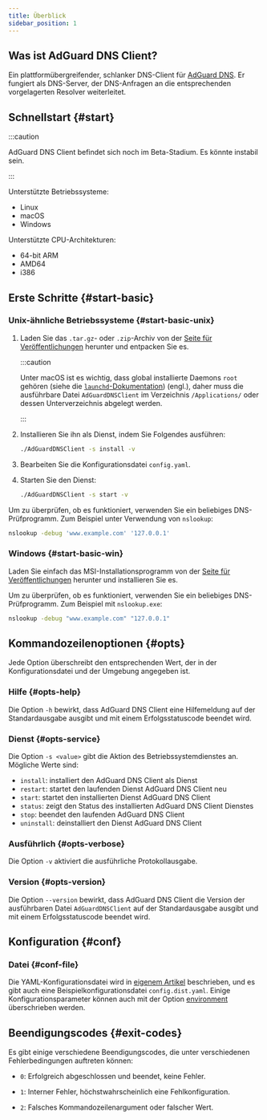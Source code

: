 ```yaml
---
title: Überblick
sidebar_position: 1
---
```


<!-- markdownlint-configure-file {"ul-indent":{"indent":4,"start_indent":2,"start_indented":true}} -->

## Was ist AdGuard DNS Client?

Ein plattformübergreifender, schlanker DNS-Client für [AdGuard DNS][agdns]. Er fungiert als DNS-Server, der DNS-Anfragen an die entsprechenden vorgelagerten Resolver weiterleitet.

[agdns]: https://adguard-dns.io/de/

## Schnellstart {#start}

:::caution

AdGuard DNS Client befindet sich noch im Beta-Stadium. Es könnte instabil sein.

:::

Unterstützte Betriebssysteme:

- Linux
- macOS
- Windows

Unterstützte CPU-Architekturen:

- 64-bit ARM
- AMD64
- i386

## Erste Schritte {#start-basic}

### Unix-ähnliche Betriebssysteme {#start-basic-unix}

1. Laden Sie das `.tar.gz`- oder `.zip`-Archiv von der [Seite für Veröffentlichungen][releases] herunter und entpacken Sie es.

   :::caution

   Unter macOS ist es wichtig, dass global installierte Daemons `root` gehören (siehe die [`launchd`-Dokumentation][launchd-requirements]) (engl.), daher muss die ausführbare Datei `AdGuardDNSClient` im Verzeichnis `/Applications/` oder dessen Unterverzeichnis abgelegt werden.

   :::

2. Installieren Sie ihn als Dienst, indem Sie Folgendes ausführen:

   ```sh
   ./AdGuardDNSClient -s install -v
   ```

3. Bearbeiten Sie die Konfigurationsdatei `config.yaml`.

4. Starten Sie den Dienst:

   ```sh
   ./AdGuardDNSClient -s start -v
   ```

Um zu überprüfen, ob es funktioniert, verwenden Sie ein beliebiges DNS-Prüfprogramm. Zum Beispiel unter Verwendung von `nslookup`:

```sh
nslookup -debug 'www.example.com' '127.0.0.1'
```

[launchd-requirements]: https://developer.apple.com/library/archive/documentation/MacOSX/Conceptual/BPSystemStartup/Chapters/CreatingLaunchdJobs.html
[releases]: https://github.com/AdguardTeam/AdGuardDNSClient/releases

### Windows {#start-basic-win}

Laden Sie einfach das MSI-Installationsprogramm von der [Seite für Veröffentlichungen][releases] herunter und installieren Sie es.

Um zu überprüfen, ob es funktioniert, verwenden Sie ein beliebiges DNS-Prüfprogramm. Zum Beispiel mit `nslookup.exe`:

```sh
nslookup -debug "www.example.com" "127.0.0.1"
```

## Kommandozeilenoptionen {#opts}

Jede Option überschreibt den entsprechenden Wert, der in der Konfigurationsdatei und der Umgebung angegeben ist.

### Hilfe {#opts-help}

Die Option `-h` bewirkt, dass AdGuard DNS Client eine Hilfemeldung auf der Standardausgabe ausgibt und mit einem Erfolgsstatuscode beendet wird.

### Dienst {#opts-service}

Die Option `-s <value>` gibt die Aktion des Betriebssystemdienstes an. Mögliche Werte sind:

- `install`: installiert den AdGuard DNS Client als Dienst
- `restart`: startet den laufenden Dienst AdGuard DNS Client neu
- `start`: startet den installierten Dienst AdGuard DNS Client
- `status`: zeigt den Status des installierten AdGuard DNS Client Dienstes
- `stop`: beendet den laufenden AdGuard DNS Client
- `uninstall`: deinstalliert den Dienst AdGuard DNS Client

### Ausführlich {#opts-verbose}

Die Option `-v` aktiviert die ausführliche Protokollausgabe.

### Version {#opts-version}

Die Option `--version` bewirkt, dass AdGuard DNS Client die Version der ausführbaren Datei `AdGuardDNSClient` auf der Standardausgabe ausgibt und mit einem Erfolgsstatuscode beendet wird.

## Konfiguration {#conf}

### Datei {#conf-file}

Die YAML-Konfigurationsdatei wird in [eigenem Artikel][conf] beschrieben, und es gibt auch eine Beispielkonfigurationsdatei `config.dist.yaml`.  Einige Konfigurationsparameter können auch mit der Option [environment][env] überschrieben werden.

[conf]: configuration.md
[env]: environment.md

## Beendigungscodes {#exit-codes}

Es gibt einige verschiedene Beendigungscodes, die unter verschiedenen Fehlerbedingungen auftreten können:

- `0`: Erfolgreich abgeschlossen und beendet, keine Fehler.

- `1`: Interner Fehler, höchstwahrscheinlich eine Fehlkonfiguration.

- `2`: Falsches Kommandozeilenargument oder falscher Wert.
